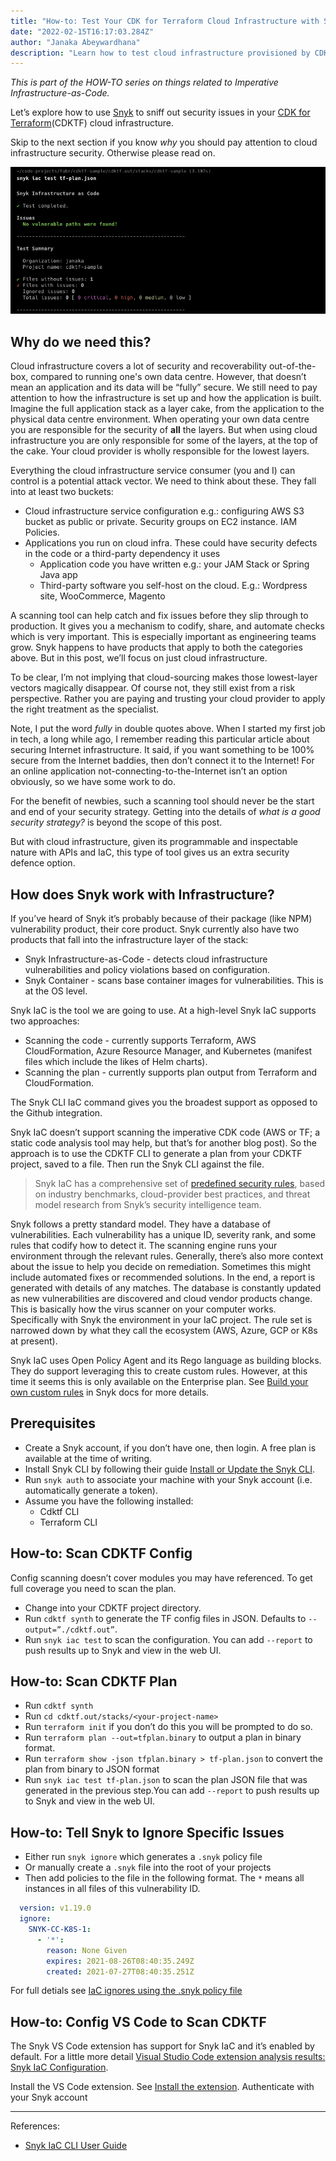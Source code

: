 ```yaml
---
title: "How-to: Test Your CDK for Terraform Cloud Infrastructure with Snyk"
date: "2022-02-15T16:17:03.284Z"
author: "Janaka Abeywardhana"
description: "Learn how to test cloud infrastructure provisioned by CDKTF for security vulnerabilities using Snyk"
---
```


_This is part of the HOW-TO series on things related to Imperative Infrastructure-as-Code._

Let’s explore how to use [Snyk](snyk.io) to sniff out security issues in your [CDK for Terraform](https://developer.hashicorp.com/terraform/cdktf)(CDKTF) cloud infrastructure.

Skip to the next section if you know _why_ you should pay attention to cloud infrastructure security. Otherwise please read on.

![Snyk CLI test results screenshot](./snyk-cli-test-result-screenshot.png)

## Why do we need this?

Cloud infrastructure covers a lot of security and recoverability out-of-the-box, compared to running one's own data centre. However, that doesn’t mean an application and its data will be “fully” secure. We still need to pay attention to how the infrastructure is set up and how the application is built. Imagine the full application stack as a layer cake, from the application to the physical data centre environment. When operating your own data centre you are responsible for the security of **all** the layers. But when using cloud infrastructure you are only responsible for some of the layers, at the top of the cake. Your cloud provider is wholly responsible for the lowest layers.

Everything the cloud infrastructure service consumer (you and I) can control is a potential attack vector. We need to think about these. They fall into at least two buckets:

- Cloud infrastructure service configuration e.g.: configuring AWS S3 bucket as public or private. Security groups on EC2 instance. IAM Policies.
- Applications you run on cloud infra. These could have security defects in the code or a third-party dependency it uses
  - Application code you have written e.g.: your JAM Stack or Spring Java app
  - Third-party software you self-host on the cloud. E.g.: Wordpress site, WooCommerce, Magento

A scanning tool can help catch and fix issues before they slip through to production. It gives you a mechanism to codify, share, and automate checks which is very important. This is especially important as engineering teams grow. Snyk happens to have products that apply to both the categories above. But in this post, we’ll focus on just cloud infrastructure.

To be clear, I’m not implying that cloud-sourcing makes those lowest-layer vectors magically disappear. Of course not, they still exist from a risk perspective. Rather you are paying and trusting your cloud provider to apply the right treatment as the specialist.

Note, I put the word _fully_ in double quotes above. When I started my first job in tech, a long while ago, I remember reading this particular article about securing Internet infrastructure. It said, if you want something to be 100% secure from the Internet baddies, then don’t connect it to the Internet! For an online application not-connecting-to-the-Internet isn’t an option obviously, so we have some work to do.

For the benefit of newbies, such a scanning tool should never be the start and end of your security strategy. Getting into the details of _what is a good security strategy?_ is beyond the scope of this post.

But with cloud infrastructure, given its programmable and inspectable nature with APIs and IaC, this type of tool gives us an extra security defence option.

## How does Snyk work with Infrastructure?

If you’ve heard of Snyk it’s probably because of their package (like NPM) vulnerability product, their core product. Snyk currently also have two products that fall into the infrastructure layer of the stack:

- Snyk Infrastructure-as-Code - detects cloud infrastructure vulnerabilities and policy violations based on configuration.
- Snyk Container - scans base container images for vulnerabilities. This is at the OS level.

Snyk IaC is the tool we are going to use. At a high-level Snyk IaC supports two approaches:

- Scanning the code - currently supports Terraform, AWS CloudFormation, Azure Resource Manager, and Kubernetes (manifest files which include the likes of Helm charts).
- Scanning the plan - currently supports plan output from Terraform and CloudFormation.

The Snyk CLI IaC command gives you the broadest support as opposed to the Github integration.

Snyk IaC doesn’t support scanning the imperative CDK code (AWS or TF; a static code analysis tool may help, but that’s for another blog post). So the approach is to use the CDKTF CLI to generate a plan from your CDKTF project, saved to a file. Then run the Snyk CLI against the file.

>Snyk IaC has a comprehensive set of [predefined security rules](https://snyk.io/security-rules), based on industry benchmarks, cloud-provider best practices, and threat model research from Snyk’s security intelligence team.

Snyk follows a pretty standard model. They have a database of vulnerabilities. Each vulnerability has a unique ID, severity rank, and some rules that codify how to detect it. The scanning engine runs your environment through the relevant rules. Generally, there’s also more context about the issue to help you decide on remediation. Sometimes this might include automated fixes or recommended solutions. In the end, a report is generated with details of any matches. The database is constantly updated as new vulnerabilities are discovered and cloud vendor products change. This is basically how the virus scanner on your computer works. Specifically with Snyk the environment in your IaC project. The rule set is narrowed down by what they call the ecosystem (AWS, Azure, GCP or K8s at present).

Snyk IaC uses Open Policy Agent and its Rego language as building blocks. They do support leveraging this to create custom rules. However, at this time it seems this is only available on the Enterprise plan. See [Build your own custom rules](https://docs.snyk.io/scan-cloud-deployment/snyk-infrastructure-as-code/custom-rules) in Snyk docs for more details.

## Prerequisites

- Create a Snyk account, if you don’t have one, then login. A free plan is available at the time of writing.
- Install Snyk CLI by following their guide [Install or Update the Snyk CLI](https://docs.snyk.io/snyk-cli/install-the-snyk-cli).
- Run `snyk auth` to associate your machine with your Snyk account (i.e. automatically generate a token).
- Assume you have the following installed:
  - Cdktf CLI
  - Terraform CLI

## How-to: Scan CDKTF Config

Config scanning doesn’t cover modules you may have referenced. To get full coverage you need to scan the plan.

- Change into your CDKTF project directory.
- Run `cdktf synth` to generate the TF config files in JSON. Defaults to `--output=”./cdktf.out”`.
- Run `snyk iac test`  to scan the configuration. You can add `--report` to push results up to Snyk and view in the web UI.

## How-to: Scan CDKTF Plan

- Run `cdktf synth`
- Run `cd cdktf.out/stacks/<your-project-name>`
- Run `terraform init` if you don’t do this you will be prompted to do so. 
- Run `terraform plan --out=tfplan.binary`  to output a plan in binary format.
- Run `terraform show -json tfplan.binary > tf-plan.json` to convert the plan from binary to JSON format
- Run `snyk iac test tf-plan.json` to scan the plan JSON file that was generated in the previous step.You can add `--report` to push results up to Snyk and view in the web UI.

## How-to: Tell Snyk to Ignore Specific Issues

- Either run `snyk ignore` which generates a `.snyk` policy file
- Or manually create a `.snyk` file into the root of your projects
- Then add policies to the file in the following format. The `*` means all instances in all files of this vulnerability ID. 

```yaml
  version: v1.19.0
  ignore:
    SNYK-CC-K8S-1:
      - '*':
        reason: None Given
        expires: 2021-08-26T08:40:35.249Z
        created: 2021-07-27T08:40:35.251Z
```

For full detials see [IaC ignores using the .snyk policy file](https://docs.snyk.io/scan-cloud-deployment/snyk-infrastructure-as-code/snyk-cli-for-infrastructure-as-code/iac-ignores-using-the-.snyk-policy-file)

## How-to: Config VS Code to Scan CDKTF

The Snyk VS Code extension has support for Snyk IaC and it’s enabled by default. For a little more detail [Visual Studio Code extension analysis results: Snyk IaC Configuration](https://docs.snyk.io/ide-tools/visual-studio-code-extension/visual-studio-code-extension-analysis-results-snyk-iac-configuration).

Install the VS Code extension. See [Install the extension](https://docs.snyk.io/ide-tools/visual-studio-code-extension#install-the-extension).
Authenticate with your Snyk account

---
References:

- [Snyk IaC CLI User Guide](https://docs.snyk.io/scan-cloud-deployment/snyk-infrastructure-as-code/snyk-cli-for-infrastructure-as-code)
